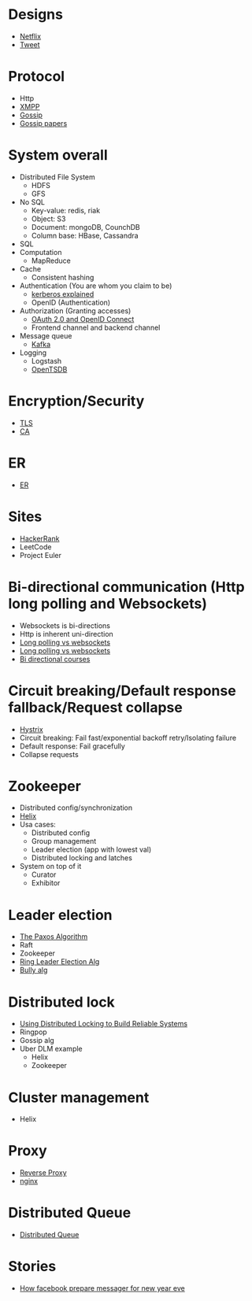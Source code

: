 # Designs
* [Netflix](https://www.youtube.com/watch?v=psQzyFfsUGU)
* [Tweet](https://www.youtube.com/watch?v=wYk0xPP_P_8)
# Protocol
* Http
* [XMPP](https://www.youtube.com/watch?v=gbeS8BwwM-M&list=PLQMs5svASiXPy6qdP8y0QyF6Vz1RXdQdN&index=2)
* [Gossip](https://www.youtube.com/watch?v=FuP1Fvrv6ZQ)
* [Gossip papers](https://paperswelove.org/2016/video/felix-lopez-introduction-to-gossip-protocols/)
# System overall
* Distributed File System
  * HDFS
  * GFS
* No SQL
  * Key-value: redis, riak
  * Object: S3
  * Document: mongoDB, CounchDB
  * Column base: HBase, Cassandra
* SQL
* Computation
  * MapReduce
* Cache
  * Consistent hashing
* Authentication (You are whom you claim to be)
  * [kerberos explained](https://www.youtube.com/watch?v=2WqZSZ5t0qk)
  * OpenID (Authentication)
* Authorization (Granting accesses)
  * [OAuth 2.0 and OpenID Connect](https://www.youtube.com/watch?v=996OiexHze0)
  * Frontend channel and backend channel
* Message queue
  * [Kafka](https://www.youtube.com/watch?v=UEg40Te8pnE)
* Logging
  * Logstash
  * [OpenTSDB](https://www.youtube.com/watch?v=gOJxLaz4hk8)  

# Encryption/Security
* [TLS](https://www.youtube.com/watch?v=VzWqnT5dErI)
* [CA](https://www.youtube.com/watch?v=heacxYUnFHA)

# ER
* [ER](https://www.youtube.com/watch?v=QpdhBUYk7Kk)

# Sites
* [HackerRank](https://www.hackerrank.com)
* LeetCode
* Project Euler

# Bi-directional communication (Http long polling and Websockets)
* Websockets is bi-directions
* Http is inherent uni-direction
* [Long polling vs websockets](https://stackoverflow.com/questions/11077857/what-are-long-polling-websockets-server-sent-events-sse-and-comet)
* [Long polling vs websockets](https://stackoverflow.com/questions/12555043/my-understanding-of-http-polling-long-polling-http-streaming-and-websockets)
* [Bi directional courses](https://www.youtube.com/watch?v=RbQ9ZHzS6ag)
# Circuit breaking/Default response fallback/Request collapse
* [Hystrix](https://www.youtube.com/watch?v=0S59yCszYgg)
* Circuit breaking: Fail fast/exponential backoff retry/Isolating failure
* Default response: Fail gracefully
* Collapse requests
# Zookeeper
* Distributed config/synchronization
* [Helix](https://www.youtube.com/watch?v=mDZjM0CmxOE)
* Usa cases:
  * Distributed config
  * Group management
  * Leader election (app with lowest val)
  * Distributed locking and latches
* System on top of it
  * Curator
  * Exhibitor
# Leader election
* [The Paxos Algorithm](https://www.youtube.com/watch?v=d7nAGI_NZPk)
* Raft
* Zookeeper
* [Ring Leader Election Alg](https://www.youtube.com/watch?v=s0JCKUV-XXQ)
* [Bully alg](https://www.youtube.com/watch?v=xaISZOQ-PWY)

# Distributed lock
* [Using Distributed Locking to Build Reliable Systems](https://www.youtube.com/watch?v=MDuagr729aU)
* Ringpop
* Gossip alg
* Uber DLM example
  * Helix
  * Zookeeper
  
# Cluster management
* Helix

# Proxy
* [Reverse Proxy](https://en.wikipedia.org/wiki/Reverse_proxy)
* [nginx](https://www.nginx.com/resources/glossary/reverse-proxy-server/)

# Distributed Queue
* [Distributed Queue](https://www.youtube.com/watch?v=iJLL-KPqBpM&feature=youtu.be)

# Stories
* [How facebook prepare messager for new year eve](https://spectrum.ieee.org/tech-talk/computing/software/how-facebooks-software-engineers-prepare-messenger-for-new-years-eve)
